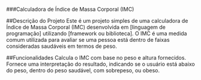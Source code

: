 ###Calculadora de Índice de Massa Corporal (IMC)

##Descrição do Projeto
Este é um projeto simples de uma calculadora de Índice de Massa Corporal (IMC) desenvolvida em [linguagem de programação] utilizando [framework ou biblioteca]. O IMC é uma medida comum utilizada para avaliar se uma pessoa está dentro de faixas consideradas saudáveis em termos de peso.

##Funcionalidades
Calcula o IMC com base no peso e altura fornecidos.
Fornece uma interpretação do resultado, indicando se o usuário está abaixo do peso, dentro do peso saudável, com sobrepeso, ou obeso.
